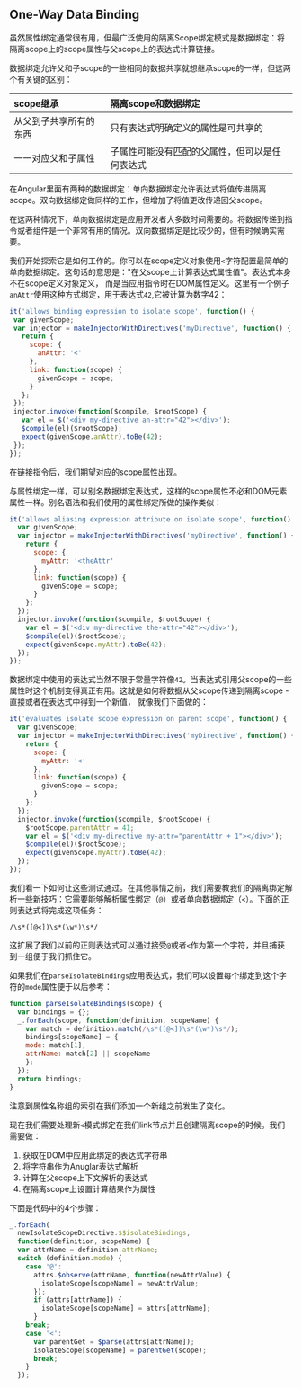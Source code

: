 ## One-Way Data Binding
虽然属性绑定通常很有用，但最广泛使用的隔离Scope绑定模式是数据绑定：将隔离scope上的scope属性与父scope上的表达式计算链接。

数据绑定允许父和子scope的一些相同的数据共享就想继承scope的一样，但这两个有关键的区别：

| scope继承   |  隔离scope和数据绑定 |  
| :---------  | :---|  
| 从父到子共享所有的东西 | 只有表达式明确定义的属性是可共享的 |  
| 一一对应父和子属性 | 子属性可能没有匹配的父属性，但可以是任何表达式 | 
 
 在Angular里面有两种的数据绑定：单向数据绑定允许表达式将值传进隔离scope。双向数据绑定做同样的工作，但增加了将值更改传递回父scope。
 
 在这两种情况下，单向数据绑定是应用开发者大多数时间需要的。将数据传递到指令或者组件是一个非常有用的情况。双向数据绑定是比较少的，但有时候确实需要。
 
 我们开始探索它是如何工作的。你可以在scope定义对象使用`<`字符配置最简单的单向数据绑定。这句话的意思是："在父scope上计算表达式属性值"。表达式本身不在scope定义对象定义，
 而是当应用指令时在DOM属性定义。这里有一个例子`anAttr`使用这种方式绑定，用于表达式`42`,它被计算为数字42：
 ```js
it('allows binding expression to isolate scope', function() {
  var givenScope;
  var injector = makeInjectorWithDirectives('myDirective', function() {
    return {
      scope: {
        anAttr: '<'
      },
      link: function(scope) {
        givenScope = scope;
      }
    }; 
  });
  injector.invoke(function($compile, $rootScope) {
    var el = $('<div my-directive an-attr="42"></div>');
    $compile(el)($rootScope);
    expect(givenScope.anAttr).toBe(42);
  });
});
```
在链接指令后，我们期望对应的scope属性出现。

与属性绑定一样，可以别名数据绑定表达式，这样的scope属性不必和DOM元素属性一样。别名语法和我们使用的属性绑定所做的操作类似：
```js
it('allows aliasing expression attribute on isolate scope', function() {
  var givenScope;
  var injector = makeInjectorWithDirectives('myDirective', function() {
    return {
      scope: {
        myAttr: '<theAttr'
      },
      link: function(scope) {
        givenScope = scope;
      }
    };
  });
  injector.invoke(function($compile, $rootScope) {
    var el = $('<div my-directive the-attr="42"></div>');
    $compile(el)($rootScope);
    expect(givenScope.myAttr).toBe(42);
  });
});
```
数据绑定中使用的表达式当然不限于常量字符像`42`。当表达式引用父scope的一些属性时这个机制变得真正有用。这就是如何将数据从父scope传递到隔离scope - 直接或者在表达式中得到一个新值， 就像我们下面做的：
```js
it('evaluates isolate scope expression on parent scope', function() {
  var givenScope;
  var injector = makeInjectorWithDirectives('myDirective', function() {
    return {
      scope: {
        myAttr: '<'
      },
      link: function(scope) {
        givenScope = scope;
      }
    }; 
  });
  injector.invoke(function($compile, $rootScope) {
    $rootScope.parentAttr = 41;
    var el = $('<div my-directive my-attr="parentAttr + 1"></div>');
    $compile(el)($rootScope);
    expect(givenScope.myAttr).toBe(42);
  });
});
```
我们看一下如何让这些测试通过。在其他事情之前，我们需要教我们的隔离绑定解析一些新技巧：它需要能够解析属性绑定（`@`）或者单向数据绑定（`<`）。下面的正则表达式将完成这项任务：
```
/\s*([@<])\s*(\w*)\s*/
```
这扩展了我们以前的正则表达式可以通过接受`@`或者`<`作为第一个字符，并且捕获到一组便于我们抓住它。

如果我们在`parseIsolateBindings`应用表达式，我们可以设置每个绑定到这个字符的`mode`属性便于以后参考：
```js
function parseIsolateBindings(scope) {
  var bindings = {};
  _.forEach(scope, function(definition, scopeName) {
    var match = definition.match(/\s*([@<])\s*(\w*)\s*/);
    bindings[scopeName] = {
    mode: match[1],
    attrName: match[2] || scopeName
    }; 
  });
  return bindings;
}
```
注意到属性名称组的索引在我们添加一个新组之前发生了变化。

现在我们需要处理新`<`模式绑定在我们link节点并且创建隔离scope的时候。我们需要做：
1. 获取在DOM中应用此绑定的表达式字符串
2. 将字符串作为Anuglar表达式解析
3. 计算在父scope上下文解析的表达式
4. 在隔离scope上设置计算结果作为属性

下面是代码中的4个步骤：
```js
_.forEach(
  newIsolateScopeDirective.$$isolateBindings,
  function(definition, scopeName) {
  var attrName = definition.attrName;
  switch (definition.mode) {
    case '@':
      attrs.$observe(attrName, function(newAttrValue) {
        isolateScope[scopeName] = newAttrValue;
      });
      if (attrs[attrName]) {
        isolateScope[scopeName] = attrs[attrName];
      }
    break;
    case '<':
      var parentGet = $parse(attrs[attrName]);
      isolateScope[scopeName] = parentGet(scope);
      break;
    } 
  });
```